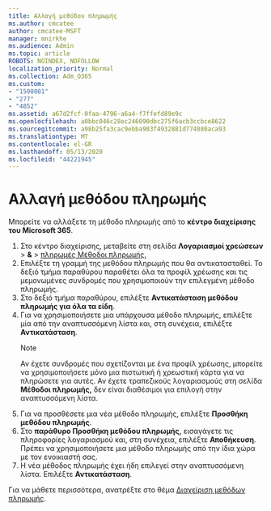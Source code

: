 ```yaml
---
title: Αλλαγή μεθόδου πληρωμής
ms.author: cmcatee
author: cmcatee-MSFT
manager: mnirkhe
ms.audience: Admin
ms.topic: article
ROBOTS: NOINDEX, NOFOLLOW
localization_priority: Normal
ms.collection: Adm_O365
ms.custom:
- "1500001"
- "277"
- "4852"
ms.assetid: a67d2fcf-0faa-4796-a6a4-f7ffefd89e9c
ms.openlocfilehash: a0bbc046c28ec246090dbc275f6acb3ccbce8622
ms.sourcegitcommit: a98b25fa3cac9ebba983f4932881d774880aca93
ms.translationtype: MT
ms.contentlocale: el-GR
ms.lasthandoff: 05/13/2020
ms.locfileid: "44221945"
---
```

# <a name="change-payment-method"></a>Αλλαγή μεθόδου πληρωμής

Μπορείτε να αλλάξετε τη μέθοδο πληρωμής από το **κέντρο διαχείρισης του Microsoft 365**.
  
1. Στο κέντρο διαχείρισης, μεταβείτε στη σελίδα **Λογαριασμοί χρεώσεων**  >  **&**  >  [πληρωμές Μέθοδοι πληρωμής.](https://go.microsoft.com/fwlink/p/?linkid=2018806)
2. Επιλέξτε τη γραμμή της μεθόδου πληρωμής που θα αντικατασταθεί. Το δεξιό τμήμα παραθύρου παραθέτει όλα τα προφίλ χρέωσης και τις μεμονωμένες συνδρομές που χρησιμοποιούν την επιλεγμένη μέθοδο πληρωμής.
3. Στο δεξιό τμήμα παραθύρου, επιλέξτε **Αντικατάσταση μεθόδου πληρωμής για όλα τα είδη**.
4. Για να χρησιμοποιήσετε μια υπάρχουσα μέθοδο πληρωμής, επιλέξτε μία από την αναπτυσσόμενη λίστα και, στη συνέχεια, επιλέξτε **Αντικατάσταση**.
    > [!NOTE]
    > Αν έχετε συνδρομές που σχετίζονται με ένα προφίλ χρέωσης, μπορείτε να χρησιμοποιήσετε μόνο μια πιστωτική ή χρεωστική κάρτα για να πληρώσετε για αυτές. Αν έχετε τραπεζικούς λογαριασμούς στη σελίδα **Μέθοδοι πληρωμής,** δεν είναι διαθέσιμοι για επιλογή στην αναπτυσσόμενη λίστα.
5. Για να προσθέσετε μια νέα μέθοδο πληρωμής, επιλέξτε **Προσθήκη μεθόδου πληρωμής**.
6. Στο **παράθυρο Προσθήκη μεθόδου πληρωμής,** εισαγάγετε τις πληροφορίες λογαριασμού και, στη συνέχεια, επιλέξτε **Αποθήκευση**. Πρέπει να χρησιμοποιήσετε μια μέθοδο πληρωμής από την ίδια χώρα με τον ενοικιαστή σας.
7. Η νέα μέθοδος πληρωμής έχει ήδη επιλεγεί στην αναπτυσσόμενη λίστα. Επιλέξτε **Αντικατάσταση**.

Για να μάθετε περισσότερα, ανατρέξτε στο θέμα [Διαχείριση μεθόδων πληρωμής](https://docs.microsoft.com/microsoft-365/commerce/billing-and-payments/manage-payment-methods).